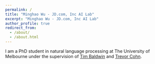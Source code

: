 ```yaml
---
permalink: /
title: "Minghao Wu - JD.com, Inc AI Lab"
excerpt: "Minghao Wu - JD.com, Inc AI Lab"
author_profile: true
redirect_from: 
  - /about/
  - /about.html
---
```


I am a PhD student in natural language processing at The University of Melbourne under the supervision of [Tim Baldwin](https://people.eng.unimelb.edu.au/tbaldwin/) and [Trevor Cohn](http://people.eng.unimelb.edu.au/tcohn/).
